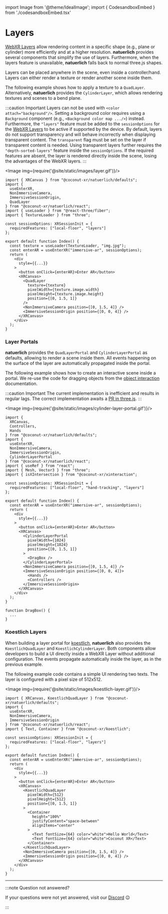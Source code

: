 import Image from '@theme/IdealImage';
import { CodesandboxEmbed } from './codesandboxEmbed.tsx'

# Layers

[WebXR Layers](https://www.w3.org/TR/webxrlayers-1/) allow rendering content in a specific shape (e.g., plane or cylinder) more efficiently and at a higher resolution. **natuerlich** provides several components that simplify the use of layers. Furthermore, when the layers feature is unavailable, **natuerlich** falls back to normal three.js shapes.

Layers can be placed anywhere in the scene, even inside a controller/hand. Layers can either render a texture or render another scene inside them.

The following example shows how to apply a texture to a `QuadLayer`. Alternatively, **natuerlich** provides the `CylinderLayer`, which allows rendering textures and scenes to a bend plane.

:::caution Important
Layers can not be used with `<color attach="background"/>`. Setting a background color requires using a `Background` component (e.g., `<Background color map .../>`) instead. Furthermore, the `"layers"` feature must be added to the `sessionOptions` for the [WebXR Layers](https://www.w3.org/TR/webxrlayers-1/) to be active if supported by the device. By default, layers do not support transparency and will behave incorrectly when displaying transparent content. The `transparent` flag must be set on the layer if transparent content is needed. Using transparent layers further requires the `"depth-sorted-layers"` feature inside the `sessionOptions`. If the required features are absent, the layer is rendered directly inside the scene, losing the advantages of the WebXR layers.
:::

<CodesandboxEmbed path="natuerlich-barebones-forked-94hg4s"/>

<Image img={require('@site/static/images/layer.gif')}/>


```tsx
import { XRCanvas } from "@coconut-xr/natuerlich/defaults";
import {
  useEnterXR,
  NonImmersiveCamera,
  ImmersiveSessionOrigin,
  QuadLayer
} from "@coconut-xr/natuerlich/react";
import { useLoader } from "@react-three/fiber";
import { TextureLoader } from "three";

const sessionOptions: XRSessionInit = {
  requiredFeatures: ["local-floor", "layers"]
};

export default function Index() {
  const texture = useLoader(TextureLoader, "img.jpg");
  const enterAR = useEnterXR("immersive-ar", sessionOptions);
  return (
    <div
      style={{...}}
    >
      <button onClick={enterAR}>Enter AR</button>
      <XRCanvas>
        <QuadLayer
          texture={texture}
          pixelWidth={texture.image.width}
          pixelHeight={texture.image.height}
          position={[0, 1.5, 1]}
        />
        <NonImmersiveCamera position={[0, 1.5, 4]} />
        <ImmersiveSessionOrigin position={[0, 0, 4]} />
      </XRCanvas>
    </div>
  );
}

```

### Layer Portals

**natuerlich** provides the `QuadLayerPortal` and `CylinderLayerPortal` as defaults, allowing to render a scene inside them. All events happening on the surface of the layer are automatically propagated inside the portal.

The following example shows how to create an interactive scene inside a portal. We re-use the code for dragging objects from the [object interaction](./object-interaction.md) documentation.

:::caution Important
The current implementation is inefficient and results in regular lags. The correct implementation awaits a [PR in three.js](https://github.com/mrdoob/three.js/pull/25254).
:::

<CodesandboxEmbed path="natuerlich-layer-portal-2cl3dv"/>

<Image img={require('@site/static/images/cylinder-layer-portal.gif')}/>

```tsx
import {
  XRCanvas,
  Controllers,
  Hands
} from "@coconut-xr/natuerlich/defaults";
import {
  useEnterXR,
  NonImmersiveCamera,
  ImmersiveSessionOrigin,
  CylinderLayerPortal
} from "@coconut-xr/natuerlich/react";
import { useRef } from "react";
import { Mesh, Vector3 } from "three";
import { isXIntersection } from "@coconut-xr/xinteraction";

const sessionOptions: XRSessionInit = {
  requiredFeatures: ["local-floor", "hand-tracking", "layers"]
};

export default function Index() {
  const enterAR = useEnterXR("immersive-ar", sessionOptions);
  return (
    <div
      style={{...}}
    >
      <button onClick={enterAR}>Enter AR</button>
      <XRCanvas>
        <CylinderLayerPortal
          pixelWidth={1024}
          pixelHeight={1024}
          position={[0, 1.5, 1]}
        >
          <DragBox />
        </CylinderLayerPortal>
        <NonImmersiveCamera position={[0, 1.5, 4]} />
        <ImmersiveSessionOrigin position={[0, 0, 4]}>
          <Hands />
          <Controllers />
        </ImmersiveSessionOrigin>
      </XRCanvas>
    </div>
  );
}

function DragBox() {
  ...
}
```

### Koestlich Layers

When building a layer portal for [koestlich](https://github.com/coconut-xr/koestlich), **natuerlich** also provides the `KoestlichQuadLayer` and `KoestlichCylinderLayer`. Both components allow developers to build a UI directly inside a WebXR Layer without additional configuration. The events propagate automatically inside the layer, as in the previous example.

The following example code contains a simple UI rendering two texts. The layer is configured with a pixel size of 512x512.

<CodesandboxEmbed path="natuerlich-koestlich-layer-portal-8gv5n2"/>

<Image img={require('@site/static/images/koestlich-layer.gif')}/>

```tsx
import { XRCanvas, KoestlichQuadLayer } from "@coconut-xr/natuerlich/defaults";
import {
  useEnterXR,
  NonImmersiveCamera,
  ImmersiveSessionOrigin
} from "@coconut-xr/natuerlich/react";
import { Text, Container } from "@coconut-xr/koestlich";

const sessionOptions: XRSessionInit = {
  requiredFeatures: ["local-floor", "layers"]
};

export default function Index() {
  const enterAR = useEnterXR("immersive-ar", sessionOptions);
  return (
    <div
      style={{...}}
    >
      <button onClick={enterAR}>Enter AR</button>
      <XRCanvas>
        <KoestlichQuadLayer
          pixelWidth={512}
          pixelHeight={512}
          position={[0, 1.5, 1]}
        >
          <Container
            height="100%"
            justifyContent="space-between"
            alignItems="center"
          >
            <Text fontSize={64} color="white">Hello World</Text>
            <Text fontSize={64} color="white">Coconut XR</Text>
          </Container>
        </KoestlichQuadLayer>
        <NonImmersiveCamera position={[0, 1.5, 4]} />
        <ImmersiveSessionOrigin position={[0, 0, 4]} />
      </XRCanvas>
    </div>
  );
}

```

---

:::note Question not answered?

If your questions were not yet answered, visit our [Discord](https://discord.gg/NCYM8ujndE) 😉

:::
